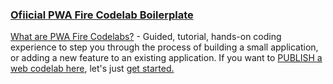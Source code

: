 ### [Ofiicial PWA Fire Codelab Boilerplate](https://pwafire.org/developer/codelabs/)

[What are PWA Fire Codelabs?](https://pwafire.org/developer/codelabs/) - Guided, tutorial, hands-on coding experience to step you through the process of building a small application, 
or adding a new feature to an existing application. If you want to [PUBLISH a web codelab here](https://pwafire.org/developer/codelabs/), let's just [get started.](https://goo.gl/forms/TGQnmcryedmAi6W72)
